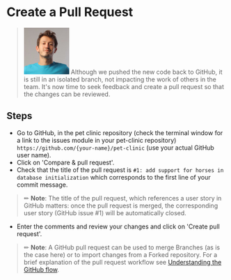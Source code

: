 # Create a Pull Request

> ![Dan](../../assets/online-devops-dojo/version-control/dan.png)  Although we pushed the new code back to GitHub, it is still in an isolated branch, not impacting the work of others in the team. It's now time to seek feedback and create a pull request so that the changes can be reviewed.

## Steps

- Go to GitHub, in the pet clinic repository (check the terminal window for a link to the issues module in your pet-clinic repository)  `https://github.com/{your-name}/pet-clinic` (use your actual GitHub user name).  
- Click on 'Compare & pull request'.  
- Check that the title of the pull request is `#1: add support for horses in database initialization` which corresponds to the first line of your commit message.  

> ✏ **Note**: The title of the pull request, which references a user story in GitHub matters: once the pull request is merged, the corresponding user story (GitHub issue #1) will be automatically closed.  

- Enter the comments and review your changes and click on 'Create pull request'.

> ✏ **Note**: A GitHub pull request can be used to merge Branches (as is the case here) or to import changes from a Forked repository. For a brief explanation of the pull request workflow see [Understanding the GitHub flow](https://guides.github.com/introduction/flow/).  
